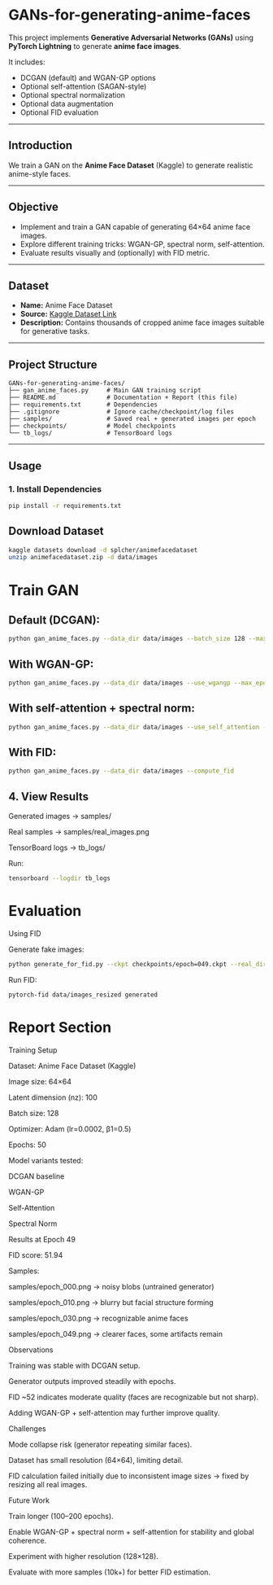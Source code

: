 # GANs-for-generating-anime-faces 

This project implements **Generative Adversarial Networks (GANs)** using **PyTorch Lightning** to generate **anime face images**.

It includes:
- DCGAN (default) and WGAN-GP options
- Optional self-attention (SAGAN-style)
- Optional spectral normalization
- Optional data augmentation
- Optional FID evaluation

---

##  Introduction

We train a GAN on the **Anime Face Dataset** (Kaggle) to generate realistic anime-style faces.

---

##  Objective

- Implement and train a GAN capable of generating 64×64 anime face images.
- Explore different training tricks: WGAN-GP, spectral norm, self-attention.
- Evaluate results visually and (optionally) with FID metric.

---

##  Dataset

- **Name:** Anime Face Dataset  
- **Source:** [Kaggle Dataset Link](https://www.kaggle.com/splcher/animefacedataset)  
- **Description:** Contains thousands of cropped anime face images suitable for generative tasks.

---

##  Project Structure

```
GANs-for-generating-anime-faces/
├── gan_anime_faces.py     # Main GAN training script
├── README.md              # Documentation + Report (this file)
├── requirements.txt       # Dependencies
├── .gitignore             # Ignore cache/checkpoint/log files
├── samples/               # Saved real + generated images per epoch
├── checkpoints/           # Model checkpoints
└── tb_logs/               # TensorBoard logs
```

---

##  Usage

### 1. Install Dependencies
```bash
pip install -r requirements.txt
```

## Download Dataset
```bash
kaggle datasets download -d splcher/animefacedataset
unzip animefacedataset.zip -d data/images
```

# Train GAN

## Default (DCGAN):
```bash
python gan_anime_faces.py --data_dir data/images --batch_size 128 --max_epochs 50 --gpus 1
```

## With WGAN-GP:
```bash
python gan_anime_faces.py --data_dir data/images --use_wgangp --max_epochs 50 --gpus 1
```

## With self-attention + spectral norm:
```bash
python gan_anime_faces.py --data_dir data/images --use_self_attention --use_spectral_norm
```

## With FID:
```bash
python gan_anime_faces.py --data_dir data/images --compute_fid
```
## 4. View Results

Generated images → samples/

Real samples → samples/real_images.png

TensorBoard logs → tb_logs/

Run:
```bash
tensorboard --logdir tb_logs
```

# Evaluation
Using FID

Generate fake images:
```bash
python generate_for_fid.py --ckpt checkpoints/epoch=049.ckpt --real_dir data/images --out generated
```

Run FID:
```bash
pytorch-fid data/images_resized generated
```
# Report Section
Training Setup

Dataset: Anime Face Dataset (Kaggle)

Image size: 64×64

Latent dimension (nz): 100

Batch size: 128

Optimizer: Adam (lr=0.0002, β1=0.5)

Epochs: 50

Model variants tested:

DCGAN baseline

WGAN-GP

Self-Attention

Spectral Norm

Results at Epoch 49

FID score: 51.94

Samples:

samples/epoch_000.png → noisy blobs (untrained generator)

samples/epoch_010.png → blurry but facial structure forming

samples/epoch_030.png → recognizable anime faces

samples/epoch_049.png → clearer faces, some artifacts remain

Observations

Training was stable with DCGAN setup.

Generator outputs improved steadily with epochs.

FID ~52 indicates moderate quality (faces are recognizable but not sharp).

Adding WGAN-GP + self-attention may further improve quality.

Challenges

Mode collapse risk (generator repeating similar faces).

Dataset has small resolution (64×64), limiting detail.

FID calculation failed initially due to inconsistent image sizes → fixed by resizing all real images.

Future Work

Train longer (100–200 epochs).

Enable WGAN-GP + spectral norm + self-attention for stability and global coherence.

Experiment with higher resolution (128×128).

Evaluate with more samples (10k+) for better FID estimation.